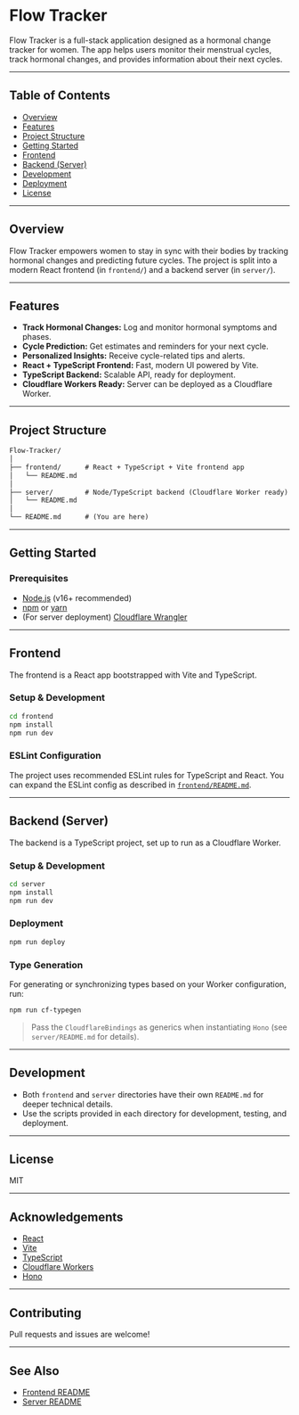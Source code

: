 # Flow Tracker

Flow Tracker is a full-stack application designed as a hormonal change tracker for women. The app helps users monitor their menstrual cycles, track hormonal changes, and provides information about their next cycles.

---

## Table of Contents

- [Overview](#overview)
- [Features](#features)
- [Project Structure](#project-structure)
- [Getting Started](#getting-started)
- [Frontend](#frontend)
- [Backend (Server)](#backend-server)
- [Development](#development)
- [Deployment](#deployment)
- [License](#license)

---

## Overview

Flow Tracker empowers women to stay in sync with their bodies by tracking hormonal changes and predicting future cycles. The project is split into a modern React frontend (in `frontend/`) and a backend server (in `server/`).

---

## Features

- **Track Hormonal Changes:** Log and monitor hormonal symptoms and phases.
- **Cycle Prediction:** Get estimates and reminders for your next cycle.
- **Personalized Insights:** Receive cycle-related tips and alerts.
- **React + TypeScript Frontend:** Fast, modern UI powered by Vite.
- **TypeScript Backend:** Scalable API, ready for deployment.
- **Cloudflare Workers Ready:** Server can be deployed as a Cloudflare Worker.

---

## Project Structure

```txt
Flow-Tracker/
│
├── frontend/      # React + TypeScript + Vite frontend app
│   └── README.md
│
├── server/        # Node/TypeScript backend (Cloudflare Worker ready)
│   └── README.md
│
└── README.md      # (You are here)
```

---

## Getting Started

### Prerequisites

- [Node.js](https://nodejs.org/) (v16+ recommended)
- [npm](https://www.npmjs.com/) or [yarn](https://yarnpkg.com/)
- (For server deployment) [Cloudflare Wrangler](https://developers.cloudflare.com/workers/wrangler/)

---

## Frontend

The frontend is a React app bootstrapped with Vite and TypeScript.

### Setup & Development

```bash
cd frontend
npm install
npm run dev
```

### ESLint Configuration

The project uses recommended ESLint rules for TypeScript and React. You can expand the ESLint config as described in [`frontend/README.md`](frontend/README.md).

---

## Backend (Server)

The backend is a TypeScript project, set up to run as a Cloudflare Worker.

### Setup & Development

```bash
cd server
npm install
npm run dev
```

### Deployment

```bash
npm run deploy
```

### Type Generation

For generating or synchronizing types based on your Worker configuration, run:

```bash
npm run cf-typegen
```

> Pass the `CloudflareBindings` as generics when instantiating `Hono` (see `server/README.md` for details).

---

## Development

- Both `frontend` and `server` directories have their own `README.md` for deeper technical details.
- Use the scripts provided in each directory for development, testing, and deployment.

---

## License

MIT

---

## Acknowledgements

- [React](https://react.dev/)
- [Vite](https://vitejs.dev/)
- [TypeScript](https://www.typescriptlang.org/)
- [Cloudflare Workers](https://developers.cloudflare.com/workers/)
- [Hono](https://hono.dev/)

---

## Contributing

Pull requests and issues are welcome!

---

## See Also

- [Frontend README](frontend/README.md)
- [Server README](server/README.md)
